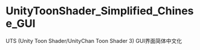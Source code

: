 # UnityToonShader_Simplified_Chinese_GUI
UTS (Unity Toon Shader/UnityChan Toon Shader 3) GUI界面简体中文化
